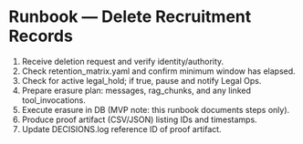 # Runbook — Delete Recruitment Records
1) Receive deletion request and verify identity/authority.
2) Check retention_matrix.yaml and confirm minimum window has elapsed.
3) Check for active legal_hold; if true, pause and notify Legal Ops.
4) Prepare erasure plan: messages, rag_chunks, and any linked tool_invocations.
5) Execute erasure in DB (MVP note: this runbook documents steps only).
6) Produce proof artifact (CSV/JSON) listing IDs and timestamps.
7) Update DECISIONS.log reference ID of proof artifact.